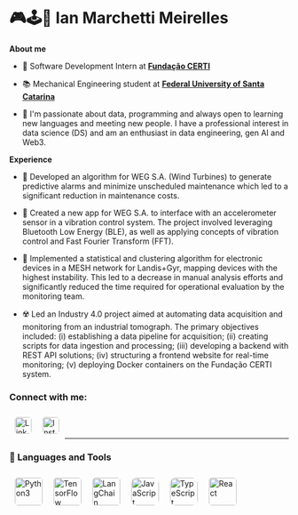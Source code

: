 # 🎮🕹️👾 Ian Marchetti Meirelles


**About me**

- 💼 Software Development Intern at [**Fundação CERTI**](https://neo.certi.org.br/)

- 📚 Mechanical Engineering student at [**Federal University of Santa Catarina**](https://ufsc.br/)

- 🌱 I'm passionate about data, programming and always open to learning new languages ​​and meeting new people. I have a professional interest in data science (DS) and am an enthusiast in data engineering, gen AI and Web3.

**Experience**

- 🤖 Developed an algorithm for WEG S.A. (Wind Turbines) to generate predictive alarms and minimize unscheduled maintenance which led to a significant reduction in maintenance costs.

- 📲 Created a new app for WEG S.A. to interface with an accelerometer sensor in a vibration control system. The project involved leveraging Bluetooth Low Energy (BLE), as well as applying concepts of vibration control and Fast Fourier Transform (FFT).

- 🧩 Implemented a statistical and clustering algorithm for electronic devices in a MESH network for Landis+Gyr, mapping devices with the highest instability. This led to a decrease in manual analysis efforts and significantly reduced the time required for operational evaluation by the monitoring team.

- ☢️ Led an Industry 4.0 project aimed at automating data acquisition and monitoring from an industrial tomograph. The primary objectives included: (i) establishing a data pipeline for acquisition; (ii) creating scripts for data ingestion and processing; (iii) developing a backend with REST API solutions; (iv) structuring a frontend website for real-time monitoring; (v) deploying Docker containers on the Fundação CERTI system.

### Connect with me:

<a href="https://www.linkedin.com/in/ianmarchetti/">
  <img align="left" alt="LinkedIn" width="30px" style="margin:10px; border-radius:5px" src="https://upload.wikimedia.org/wikipedia/commons/8/81/LinkedIn_icon.svg" />
</a>
</img>
<a href="https://www.instagram.com/ian.mm/">
  <img align="left" alt="Instagram" width="30px" style="margin:10px; border-radius:5px" src="https://upload.wikimedia.org/wikipedia/commons/e/e7/Instagram_logo_2016.svg" />    
</a>
<br/>
<br/>

___
### 🧰 Languages and Tools

<img align="left" alt="Python3" width="50px" style="margin:10px; border-radius:5px" src="https://cdn.jsdelivr.net/gh/devicons/devicon@latest/icons/python/python-original.svg" />
<img align="left" alt="TensorFlow" width="50px" style="margin:10px; border-radius:5px" src="https://cdn.jsdelivr.net/gh/devicons/devicon@latest/icons/tensorflow/tensorflow-original.svg" />
<img align="left" alt="LangChain" width="50px" style="margin:10px; border-radius:5px" src="https://registry.npmmirror.com/@lobehub/icons-static-png/latest/files/dark/langchain-color.png" />
<img align="left" alt="JavaScript" width="50px" style="margin:10px; border-radius:10px" src="https://cdn.jsdelivr.net/gh/devicons/devicon/icons/javascript/javascript-original.svg" />
<img align="left" alt="TypeScript" width="50px" style="margin:10px; border-radius:10px" src="https://cdn.jsdelivr.net/gh/devicons/devicon@latest/icons/typescript/typescript-original.svg" />
<img align="left" alt="React" width="50px" style="margin:10px; border-radius:5px" src="https://cdn.jsdelivr.net/gh/devicons/devicon@latest/icons/react/react-original.svg" />
<br/>
<br/>
<br/>

